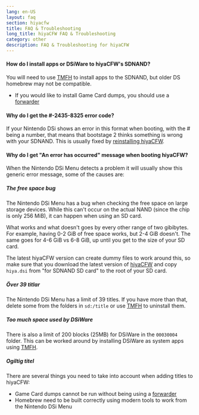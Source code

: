 ```yaml
---
lang: en-US
layout: faq
section: hiyacfw
title: FAQ & Troubleshooting
long_title: hiyaCFW FAQ & Troubleshooting
category: other
description: FAQ & Troubleshooting for hiyaCFW
---
```


#### How do I install apps or DSiWare to hiyaCFW's SDNAND?
You will need to use [TMFH](https://github.com/JeffRuLz/TMFH/releases/latest) to install apps to the SDNAND, but older DS homebrew may not be compatible.
- If you would like to install Game Card dumps, you should use a [forwarder](../ds-index/forwarders)

#### Why do I get the #-2435-8325 error code?
If your Nintendo DSi shows an error in this format when booting, with the # being a number, that means that bootstage 2 thinks something is wrong with your SDNAND. This is usually fixed by [reinstalling hiyaCFW](installing).

#### Why do I get "An error has occurred" message when booting hiyaCFW?
When the Nintendo DSi Menu detects a problem it will usually show this generic error message, some of the causes are:

##### The free space bug
The Nintendo DSi Menu has a bug when checking the free space on large storage devices. While this can't occur on the actual NAND (since the chip is only 256 MiB), it can happen when using an SD card.

What works and what doesn't goes by every other range of two gibibytes. For example, having 0-2 GiB of free space works, but 2-4 GiB doesn't. The same goes for 4-6 GiB vs 6-8 GiB, up until you get to the size of your SD card.

The latest hiyaCFW version can create dummy files to work around this, so make sure that you download the latest version of [hiyaCFW](https://github.com/RocketRobz/hiyaCFW/releases/latest/download/hiyaCFW.7z) and copy `hiya.dsi` from "for SDNAND SD card" to the root of your SD card.

##### Över 39 titlar
The Nintendo DSi Menu has a limit of 39 titles. If you have more than that, delete some from the folders in `sd:/title` or use [TMFH](https://github.com/JeffRuLz/TMFH/releases/latest) to uninstall them.

##### Too much space used by DSiWare
There is also a limit of 200 blocks (25MB) for DSiWare in the `00030004` folder. This can be worked around by installing DSiWare as system apps using [TMFH](https://github.com/JeffRuLz/TMFH/releases/latest).

##### Ogiltig titel
There are several things you need to take into account when adding titles to hiyaCFW:
- Game Card dumps cannot be run without being using a [forwarder](../ds-index/forwarders)
- Homebrew need to be built correctly using modern tools to work from the Nintendo DSi Menu
